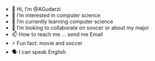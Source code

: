 - 👋 Hi, I’m @AGudarzi
- 👀 I’m interested in computer science 
- 🌱 I’m currently learning computer science 
- 💞️ I’m looking to collaborate on soocer or about my major 
- 📫 How to reach me ... send me Email 
- ⚡ Fun fact: movie and soccer 
- 🗣️ I can speak English 
<!---
AGudarzi/AGudarzi is a ✨ special ✨ repository because its `README.md` (this file) appears on your GitHub profile.
You can click the Preview link to take a look at your changes.
--->
